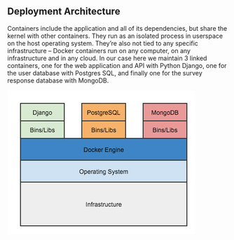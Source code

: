 ## Deployment Architecture

Containers include the application and all of its dependencies, but share the kernel with other containers. They run as an isolated process in userspace on the host operating system. They’re also not tied to any specific infrastructure – Docker containers run on any computer, on any infrastructure and in any cloud.  In our case here we maintain 3 linked containers, one for the web application and API with Python Django, one for the user database with Postgres SQL, and finally one for the survey response database with MongoDB.

![Screenshot](images/docker.png)
